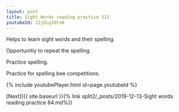 ```yaml
---
layout: post
title: Sight Words reading practice 311
youtubeId: 22jULgIOts0
---
```

 
 
Helps to learn sight words and their spelling.

Opportunitiy to repeat the spelling. 

Practice spelling. 
 
Practice for spelling bee competitions. 
 
{% include youtubePlayer.html id=page.youtubeId %}
 
 

[Next]({{ site.baseurl }}{% link  split2/_posts/2019-12-13-Sight words reading practice 84.md%})
 
